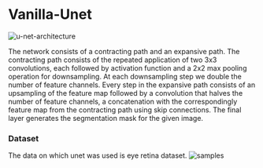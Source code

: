 # Vanilla-Unet

![u-net-architecture](https://user-images.githubusercontent.com/87579053/142975359-04028f04-2c2f-4792-9888-431391f7bc7f.png)

The network consists of a contracting
path and an expansive path. The contracting path consists of the repeated
application of two 3x3 convolutions, each followed by activation function and a 2x2 max pooling operation
for downsampling. At each downsampling step we double the number of feature
channels. Every step in the expansive path consists of an upsampling of the
feature map followed by a convolution that halves the 
number of feature channels, a concatenation with the correspondingly 
feature map from the contracting path using skip connections. The final layer generates the segmentation mask for the given image.

### Dataset

The data on which unet was used is eye retina dataset.
![samples](https://user-images.githubusercontent.com/87579053/142975773-8edef9c8-3645-4362-9bc4-8d22f788252b.png)
